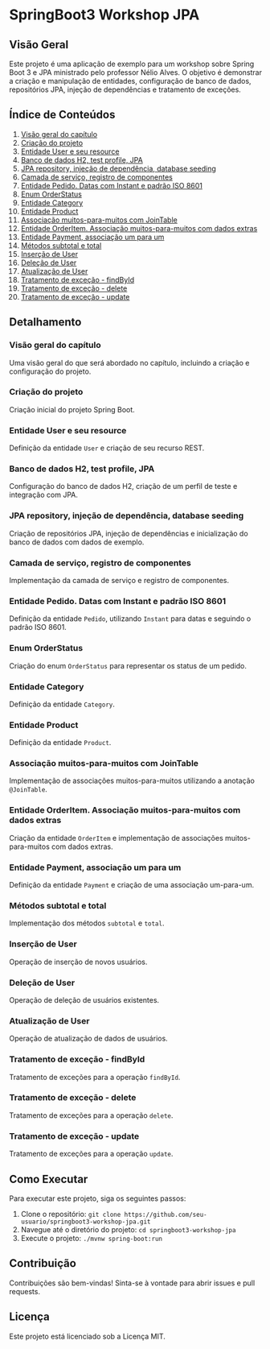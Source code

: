 # SpringBoot3 Workshop JPA

## Visão Geral
Este projeto é uma aplicação de exemplo para um workshop sobre Spring Boot 3 e JPA ministrado pelo professor Nélio Alves. O objetivo é demonstrar a criação e manipulação de entidades, configuração de banco de dados, repositórios JPA, injeção de dependências e tratamento de exceções.

## Índice de Conteúdos
1. [Visão geral do capítulo](#visão-geral-do-capítulo)
2. [Criação do projeto](#criação-do-projeto)
3. [Entidade User e seu resource](#entidade-user-e-seu-resource)
4. [Banco de dados H2, test profile, JPA](#banco-de-dados-h2-test-profile-jpa)
5. [JPA repository, injeção de dependência, database seeding](#jpa-repository-injeção-de-dependência-database-seeding)
6. [Camada de serviço, registro de componentes](#camada-de-serviço-registro-de-componentes)
7. [Entidade Pedido. Datas com Instant e padrão ISO 8601](#entidade-pedido-datas-com-instant-e-padrão-iso-8601)
8. [Enum OrderStatus](#enum-orderstatus)
9. [Entidade Category](#entidade-category)
10. [Entidade Product](#entidade-product)
11. [Associação muitos-para-muitos com JoinTable](#associação-muitos-para-muitos-com-jointable)
12. [Entidade OrderItem. Associação muitos-para-muitos com dados extras](#entidade-orderitem-associação-muitos-para-muitos-com-dados-extras)
13. [Entidade Payment, associação um para um](#entidade-payment-associação-um-para-um)
14. [Métodos subtotal e total](#métodos-subtotal-e-total)
15. [Inserção de User](#inserção-de-user)
16. [Deleção de User](#deleção-de-user)
17. [Atualização de User](#atualização-de-user)
18. [Tratamento de exceção - findById](#tratamento-de-exceção---findbyid)
19. [Tratamento de exceção - delete](#tratamento-de-exceção---delete)
20. [Tratamento de exceção - update](#tratamento-de-exceção---update)

## Detalhamento

### Visão geral do capítulo
Uma visão geral do que será abordado no capítulo, incluindo a criação e configuração do projeto.

### Criação do projeto
Criação inicial do projeto Spring Boot.

### Entidade User e seu resource
Definição da entidade `User` e criação de seu recurso REST.

### Banco de dados H2, test profile, JPA
Configuração do banco de dados H2, criação de um perfil de teste e integração com JPA.

### JPA repository, injeção de dependência, database seeding
Criação de repositórios JPA, injeção de dependências e inicialização do banco de dados com dados de exemplo.

### Camada de serviço, registro de componentes
Implementação da camada de serviço e registro de componentes.

### Entidade Pedido. Datas com Instant e padrão ISO 8601
Definição da entidade `Pedido`, utilizando `Instant` para datas e seguindo o padrão ISO 8601.

### Enum OrderStatus
Criação do enum `OrderStatus` para representar os status de um pedido.

### Entidade Category
Definição da entidade `Category`.

### Entidade Product
Definição da entidade `Product`.

### Associação muitos-para-muitos com JoinTable
Implementação de associações muitos-para-muitos utilizando a anotação `@JoinTable`.

### Entidade OrderItem. Associação muitos-para-muitos com dados extras
Criação da entidade `OrderItem` e implementação de associações muitos-para-muitos com dados extras.

### Entidade Payment, associação um para um
Definição da entidade `Payment` e criação de uma associação um-para-um.

### Métodos subtotal e total
Implementação dos métodos `subtotal` e `total`.

### Inserção de User
Operação de inserção de novos usuários.

### Deleção de User
Operação de deleção de usuários existentes.

### Atualização de User
Operação de atualização de dados de usuários.

### Tratamento de exceção - findById
Tratamento de exceções para a operação `findById`.

### Tratamento de exceção - delete
Tratamento de exceções para a operação `delete`.

### Tratamento de exceção - update
Tratamento de exceções para a operação `update`.

## Como Executar
Para executar este projeto, siga os seguintes passos:

1. Clone o repositório: `git clone https://github.com/seu-usuario/springboot3-workshop-jpa.git`
2. Navegue até o diretório do projeto: `cd springboot3-workshop-jpa`
3. Execute o projeto: `./mvnw spring-boot:run`

## Contribuição
Contribuições são bem-vindas! Sinta-se à vontade para abrir issues e pull requests.

## Licença
Este projeto está licenciado sob a Licença MIT.
